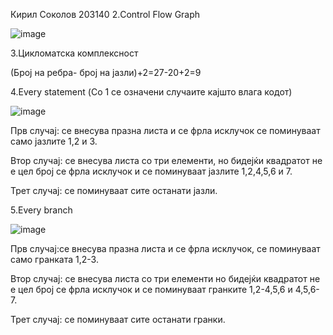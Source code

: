 Кирил Соколов 203140
2.Control Flow Graph

![image](https://user-images.githubusercontent.com/100873282/171431914-6a886d27-9760-4884-b744-aefe425b1944.png)

3.Цикломатска комплексност

(Број на ребра- број на јазли)+2=27-20+2=9

4.Every statement (Со 1 се означени случаите кајшто влага кодот)

![image](https://user-images.githubusercontent.com/100873282/171461071-9eac20aa-28d8-40a3-8e89-1745b12cc05c.png)

Прв случај: се внесува празна листа и се фрла исклучок се поминуваат само јазлите 1,2 и 3.

Втор случај: се внесува листа со три елементи, но бидејќи квадратот не е цел број се фрла исклучок и се поминуваат јазлите 1,2,4,5,6 и 7.

Трет случај: се поминуваат сите останати јазли.

5.Every branch


![image](https://user-images.githubusercontent.com/100873282/171473853-b4f1fa4b-3051-4f35-b8fe-5e6baba67c0e.png)

Прв случај:се внесува празна листа и се фрла исклучок, се поминуваат само гранката 1,2-3.

Втор случај: се внесува листа со три елементи но бидејќи квадратот не е цел број се фрла исклучок и се поминуваат гранките 1,2-4,5,6 и 4,5,6-7.

Трет случај: се поминуваат сите останати гранки.

